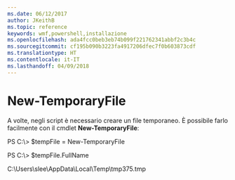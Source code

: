 ```yaml
---
ms.date: 06/12/2017
author: JKeithB
ms.topic: reference
keywords: wmf,powershell,installazione
ms.openlocfilehash: ada4fcc0beb3eb74b099f221762341abbf2c3b4c
ms.sourcegitcommit: cf195b090b3223fa4917206dfec7f0b603873cdf
ms.translationtype: HT
ms.contentlocale: it-IT
ms.lasthandoff: 04/09/2018
---
```

# <a name="new-temporaryfile"></a>New-TemporaryFile
A volte, negli script è necessario creare un file temporaneo. È possibile farlo facilmente con il cmdlet **New-TemporaryFile**:

PS C:\\&gt; $tempFile = New-TemporaryFile

PS C:\\&gt; $tempFile.FullName

C:\\Users\\slee\\AppData\\Local\\Temp\\tmp375.tmp